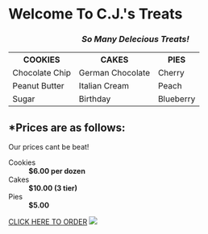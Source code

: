 <!DOCTYPE html>
<html>
<body>
  <h1>Welcome To C.J.'s Treats</h1>
  <h3 style="text-align:center;"><i>So Many Delecious Treats!</i></h3>
  <table>
    <tr>
      <th>COOKIES</th>
      <th>CAKES</th>
      <th>PIES</th>
    </tr>
    <tr>
      <td>Chocolate Chip</td>
      <td>German Chocolate</td>
      <td>Cherry</td>
    </tr>
    <tr>
      <td>Peanut Butter</td>
      <td>Italian Cream</td>
      <td>Peach</td>
    </tr>
    <tr>
      <td>Sugar</td>
      <td>Birthday</td>
      <td>Blueberry</td>
    </tr>
  </table>
  <h2>*Prices are as follows:</h2>
  <p>Our prices cant be beat!</p>
  <dl>
    <dt>Cookies</dt>
    <dd><b>$6.00 per dozen</b></dd>
    <dt>Cakes</dt>
    <dd><b>$10.00 (3 tier)</b></dd>
    <dt>Pies</dt>
    <dd><b>$5.00</b></dd>
  </dl>
  <a href="https://www.google.com/">CLICK HERE TO ORDER</a>
  <img src= alt=
</body>
</html>
